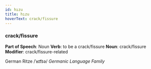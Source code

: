 ```yaml
---
id: hızu
title: hızu
hoverText: crack/fissure
---
```


### crack/fissure

**Part of Speech**: Noun
**Verb**: to be a crack/fissure
**Noun**: crack/fissure
**Modifier**: crack/fissure-related

German Ritze /ˈʁɪt͡sə/
*Germanic Language Family*